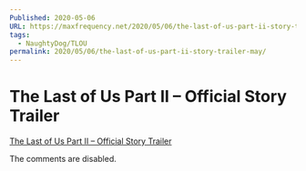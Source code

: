 ```yaml
---
Published: 2020-05-06
URL: https://maxfrequency.net/2020/05/06/the-last-of-us-part-ii-story-trailer-may/
tags:
  - NaughtyDog/TLOU
permalink: 2020/05/06/the-last-of-us-part-ii-story-trailer-may/
---
```

# The Last of Us Part II – Official Story Trailer

[The Last of Us Part II – Official Story Trailer](https://www.youtube.com/watch?v=vhII1qlcZ4E&feature=youtu.be)

The comments are disabled. 